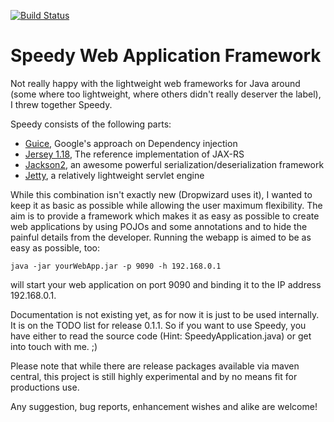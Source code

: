 [![Build Status](https://travis-ci.org/mwmahlberg/speedy.svg?branch=develop)](https://travis-ci.org/mwmahlberg/speedy)

# Speedy Web Application Framework

Not really happy with the lightweight web frameworks for Java around (some where too lightweight, where others didn't really deserver the label), I threw together Speedy.

Speedy consists of the following parts:

 * [Guice][guice], Google's approach on Dependency injection
 * [Jersey 1.18][jersey], The reference implementation of JAX-RS
 * [Jackson2][jackson], an awesome powerful serialization/deserialization framework
 * [Jetty][jetty], a relatively lightweight servlet engine
 
While this combination isn't exactly new (Dropwizard uses it), I wanted to keep it as basic as possible while allowing the user maximum flexibility.
The aim is to provide a framework which makes it as easy as possible to create web applications by using POJOs and some annotations and to hide the painful details from the developer.
Running the webapp is aimed to be as easy as possible, too:

    java -jar yourWebApp.jar -p 9090 -h 192.168.0.1

will start your web application on port 9090 and binding it to the IP address 192.168.0.1.

Documentation is not existing yet, as for now it is just to be used internally. It is on the TODO list for release 0.1.1.
So if you want to use Speedy, you have either to read the source code (Hint: SpeedyApplication.java) or get into touch with me. ;)

Please note that while there are release packages available via maven central, this project is still highly experimental and by no means fit for productions use.

Any suggestion, bug reports, enhancement wishes and alike are welcome!

[guice]: https://github.com/google/guice
[jersey]: https://jersey.java.net/documentation/1.18/index.html
[jackson]: http://wiki.fasterxml.com/JacksonHome
[jetty]: http://www.eclipse.org/jetty/
